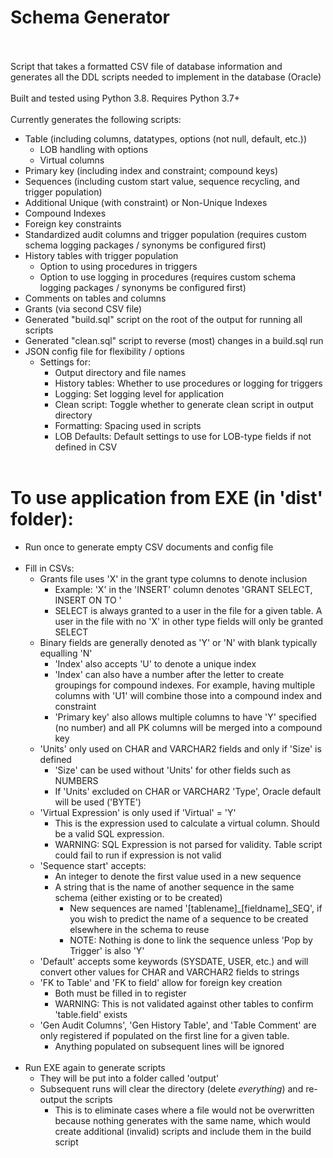 # Schema Generator
<br/><br/>
Script that takes a formatted CSV file of database information and generates all the DDL scripts needed to implement in the database (Oracle)
<br/><br/>
Built and tested using Python 3.8. Requires Python 3.7+
<br/><br/>
Currently generates the following scripts:
- Table (including columns, datatypes, options (not null, default, etc.))
    - LOB handling with options
	- Virtual columns
- Primary key (including index and constraint; compound keys)
- Sequences (including custom start value, sequence recycling, and trigger population)
- Additional Unique (with constraint) or Non-Unique Indexes
- Compound Indexes
- Foreign key constraints
- Standardized audit columns and trigger population (requires custom schema logging packages / synonyms be configured first)
- History tables with trigger population 
    - Option to using procedures in triggers
    - Option to use logging in procedures (requires custom schema logging packages / synonyms be configured first)
- Comments on tables and columns
- Grants (via second CSV file)
- Generated "build.sql" script on the root of the output for running all scripts
- Generated "clean.sql" script to reverse (most) changes in a build.sql run
- JSON config file for flexibility / options
	- Settings for:
		- Output directory and file names
		- History tables: Whether to use procedures or logging for triggers
		- Logging: Set logging level for application
		- Clean script: Toggle whether to generate clean script in output directory
		- Formatting: Spacing used in scripts
		- LOB Defaults: Default settings to use for LOB-type fields if not defined in CSV
<br/><br/>
# To use application from EXE (in 'dist' folder):
- Run once to generate empty CSV documents and config file
<br/><br/>
- Fill in CSVs:
    - Grants file uses 'X' in the grant type columns to denote inclusion
        - Example: 'X' in the 'INSERT' column denotes 'GRANT SELECT, INSERT ON <x> TO <y>'
        - SELECT is always granted to a user in the file for a given table. A user in the file with no 'X' in other type fields will only be granted SELECT
    - Binary fields are generally denoted as 'Y' or 'N' with blank typically equalling 'N'
        - 'Index' also accepts 'U' to denote a unique index
		- 'Index' can also have a number after the letter to create groupings for compound indexes. For example, having multiple columns with 'U1' will combine those into a compound index and constraint
		- 'Primary key' also allows multiple columns to have 'Y' specified (no number) and all PK columns will be merged into a compound key
    - 'Units' only used on CHAR and VARCHAR2 fields and only if 'Size' is defined
        - 'Size' can be used without 'Units' for other fields such as NUMBERS
        - If 'Units' excluded on CHAR or VARCHAR2 'Type', Oracle default will be used ('BYTE')
	- 'Virtual Expression' is only used if 'Virtual' = 'Y'
		- This is the expression used to calculate a virtual column. Should be a valid SQL expression.
		- WARNING: SQL Expression is not parsed for validity. Table script could fail to run if expression is not valid
    - 'Sequence start' accepts:
        - An integer to denote the first value used in a new sequence 
        - A string that is the name of another sequence in the same schema (either existing or to be created)
            - New sequences are named '[tablename]_[fieldname]_SEQ', if you wish to predict the name of a sequence to be created elsewhere in the schema to reuse
            - NOTE: Nothing is done to link the sequence unless 'Pop by Trigger' is also 'Y'
    - 'Default' accepts some keywords (SYSDATE, USER, etc.) and will convert other values for CHAR and VARCHAR2 fields to strings
    - 'FK to Table' and 'FK to field' allow for foreign key creation
        - Both must be filled in to register
        - WARNING: This is not validated against other tables to confirm 'table.field' exists
    - 'Gen Audit Columns', 'Gen History Table', and 'Table Comment' are only registered if populated on the first line for a given table.
        - Anything populated on subsequent lines will be ignored
<br/><br/>
- Run EXE again to generate scripts 
    - They will be put into a folder called 'output'
    - Subsequent runs will clear the directory (delete *everything*) and re-output the scripts
        - This is to eliminate cases where a file would not be overwritten because nothing generates with the same name, which would create additional (invalid) scripts and include them in the build script
